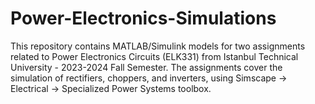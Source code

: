 # Power-Electronics-Simulations
This repository contains MATLAB/Simulink models for two assignments related to Power Electronics Circuits (ELK331) from Istanbul Technical University - 2023-2024 Fall Semester. The assignments cover the simulation of rectifiers, choppers, and inverters, using Simscape -> Electrical -> Specialized Power Systems toolbox.
